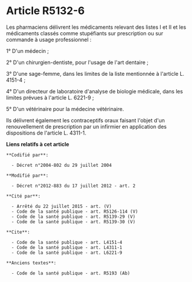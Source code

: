 # Article R5132-6

Les pharmaciens délivrent les médicaments relevant des listes I et II et les médicaments classés comme stupéfiants sur
prescription ou sur commande à usage professionnel : 

1° D'un médecin ; 

2° D'un chirurgien-dentiste, pour l'usage de l'art dentaire ; 

3° D'une sage-femme, dans les limites de la liste mentionnée à l'article L. 4151-4 ; 

4° D'un directeur de laboratoire d'analyse de biologie médicale, dans les limites prévues à l'article L. 6221-9 ; 

5° D'un vétérinaire pour la médecine vétérinaire. 

Ils délivrent également les contraceptifs oraux faisant l'objet d'un renouvellement de prescription par un infirmier en
application des dispositions de l'article L. 4311-1.

**Liens relatifs à cet article**

	**Codifié par**:

	  - Décret n°2004-802 du 29 juillet 2004

	**Modifié par**:

	  - Décret n°2012-883 du 17 juillet 2012 - art. 2

	**Cité par**:

	  - Arrêté du 22 juillet 2015 - art. (V)
	  - Code de la santé publique - art. R5126-114 (V)
	  - Code de la santé publique - art. R5139-29 (V)
	  - Code de la santé publique - art. R5139-30 (V)

	**Cite**:

	  - Code de la santé publique - art. L4151-4
	  - Code de la santé publique - art. L4311-1
	  - Code de la santé publique - art. L6221-9

	**Anciens textes**:

	  - Code de la santé publique - art. R5193 (Ab)
